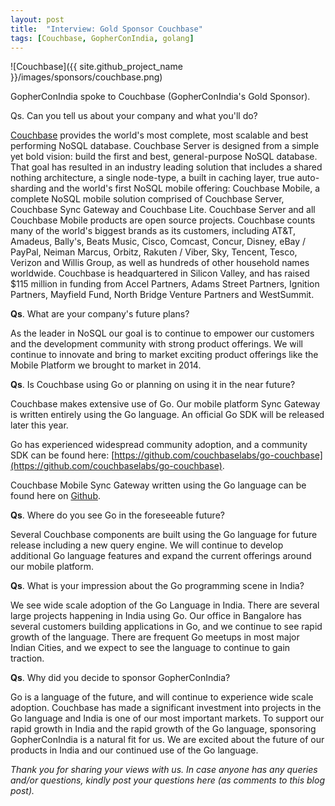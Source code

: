 ```yaml
---
layout: post
title:  "Interview: Gold Sponsor Couchbase"
tags: [Couchbase, GopherConIndia, golang]
---
```


![Couchbase]({{ site.github_project_name }}/images/sponsors/couchbase.png)

GopherConIndia spoke to Couchbase (GopherConIndia's Gold Sponsor).

Qs. Can you tell us about your company and what you'll do?

[Couchbase](http://www.couchbase.com/) provides the world's most complete, most scalable and best performing NoSQL database. Couchbase Server is designed from a simple yet bold vision: build the first and best, general-purpose NoSQL database. That goal has resulted in an industry leading solution that includes a shared nothing architecture, a single node-type, a built in caching layer, true auto-sharding and the world's first NoSQL mobile offering: Couchbase Mobile, a complete NoSQL mobile solution comprised of Couchbase Server, Couchbase Sync Gateway and Couchbase Lite. Couchbase Server and all Couchbase Mobile products are open source projects. Couchbase counts many of the world's biggest brands as its customers, including AT&T, Amadeus, Bally's, Beats Music, Cisco, Comcast, Concur, Disney, eBay / PayPal, Neiman Marcus, Orbitz, Rakuten / Viber, Sky, Tencent, Tesco, Verizon and Willis Group, as well as hundreds of other household names worldwide. Couchbase is headquartered in Silicon Valley, and has raised $115 million in funding from Accel Partners, Adams Street Partners, Ignition Partners, Mayfield Fund, North Bridge Venture Partners and WestSummit.

**Qs**. What are your company's future plans?

As the leader in NoSQL our goal is to continue to empower our customers and the  development community with strong product offerings. We will continue to innovate and bring to market exciting product offerings like the Mobile Platform we brought to market in 2014. 

**Qs**. Is Couchbase using Go or planning on using it in the near future?

Couchbase makes extensive use of Go. Our mobile platform Sync Gateway is written entirely using the Go language. An official Go SDK will be released later this year.

Go has experienced widespread community adoption, and a community SDK can be found here: [https://github.com/couchbaselabs/go-couchbase](https://github.com/couchbaselabs/go-couchbase).

Couchbase Mobile Sync Gateway written using the Go language can be found here on [Github](https://github.com/couchbase/sync_gateway).

**Qs**. Where do you see Go in the foreseeable future?

Several Couchbase components are built using the Go language for future release including a new query engine. We will continue to develop additional Go language features and expand the current offerings around our mobile platform. 

**Qs**. What is your impression about the Go programming scene in India?

We see wide scale adoption of the Go Language in India. There are several large projects happening in India using Go. Our office in Bangalore has several customers building applications in Go, and we continue to see rapid growth of the language. There are frequent Go meetups in most major Indian Cities, and we expect to see the language to continue to gain traction.

**Qs**. Why did you decide to sponsor GopherConIndia?

Go is a language of the future, and will continue to experience wide scale adoption. Couchbase has made a significant investment into projects in the Go language and India is one of our most important markets. To support our rapid growth in India and the rapid growth of the Go language, sponsoring GopherConIndia is a natural fit for us. We are excited about the future of our products in India and our continued use of the Go language.

_Thank you for sharing your views with us. In case anyone has any queries and/or questions, kindly post your questions here (as comments to this blog post)._
